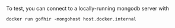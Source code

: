 To test, you can connect to a locally-running mongodb server with

```
docker run gofhir -mongohost host.docker.internal
```
